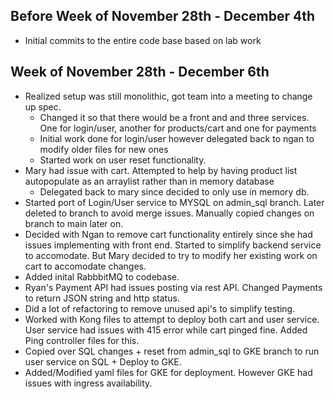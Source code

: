 ## Before Week of November 28th - December 4th
- Initial commits to the entire code base based on lab work

## Week of November 28th - December 6th
- Realized setup was still monolithic, got team into a meeting to change up spec. 
  - Changed it so that there would be a front and and three services. One for login/user, another for products/cart and one for payments
  - Initial work done for login/user however delegated back to ngan to modify older files for new ones
  - Started work on user reset functionality. 
- Mary had issue with cart. Attempted to help by having product list autopopulate as an arraylist rather than in memory database
  - Delegated back to mary since decided to only use in memory db. 
- Started port of Login/User service to MYSQL on admin_sql branch. Later deleted to branch to avoid merge issues. Manually copied changes on branch to main later on. 
- Decided with Ngan to remove cart functionality entirely since she had issues implementing with front end. Started to simplify backend service to accomodate. But Mary decided to try to modify her existing work on cart to accomodate changes. 
- Added inital RabbbitMQ to codebase. 
- Ryan's Payment API had issues posting via rest API. Changed Payments to return JSON string and http status. 
- Did a lot of refactoring to remove unused api's to simplify testing. 
- Worked with Kong files to attempt to deploy both cart and user service. User service had issues with 415 error while cart pinged fine. Added Ping controller files for this. 
- Copied over SQL changes + reset from admin_sql to GKE branch to run user service on SQL + Deploy to GKE. 
- Added/Modified yaml files for GKE for deployment. However GKE had issues with ingress availability. 